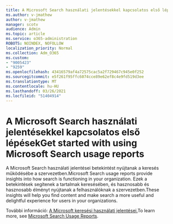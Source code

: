 ```yaml
---
title: A Microsoft Search használati jelentésekkel kapcsolatos első lépések
ms.author: v-jmathew
author: v-jmathew
manager: scotv
audience: Admin
ms.topic: article
ms.service: o365-administration
ROBOTS: NOINDEX, NOFOLLOW
localization_priority: Normal
ms.collection: Adm_O365
ms.custom:
- "9005423"
- "9259"
ms.openlocfilehash: 43416579af4a72575cac5a2f729467c945e0f252
ms.sourcegitcommit: e5f261f95ffc6074cce89e62ef8c4e9fd519d3ee
ms.translationtype: MT
ms.contentlocale: hu-HU
ms.lasthandoff: 03/26/2021
ms.locfileid: "51404914"
---
```

# <a name="get-started-with-using-microsoft-search-usage-reports"></a><span data-ttu-id="bdd01-102">A Microsoft Search használati jelentésekkel kapcsolatos első lépések</span><span class="sxs-lookup"><span data-stu-id="bdd01-102">Get started with using Microsoft Search usage reports</span></span>

<span data-ttu-id="bdd01-103">A Microsoft Search használati jelentései betekintést nyújtanak a keresés működésébe a szervezetben.</span><span class="sxs-lookup"><span data-stu-id="bdd01-103">Microsoft Search usage reports provide insights into how search is functioning in your organization.</span></span> <span data-ttu-id="bdd01-104">Ezek a betekintések segítenek a tartalmak keresésében, és hasznosabb és hasznosabb élményt nyújtanak a felhasználóknak a szervezetben.</span><span class="sxs-lookup"><span data-stu-id="bdd01-104">These insights will help you find content and make search a more useful and delightful experience for users in your organizations.</span></span>

<span data-ttu-id="bdd01-105">További információ: [A Microsoft keresési használati jelentései.](https://go.microsoft.com/fwlink/?linkid=2152048)</span><span class="sxs-lookup"><span data-stu-id="bdd01-105">To learn more, see [Microsoft Search Usage Reports](https://go.microsoft.com/fwlink/?linkid=2152048).</span></span>
